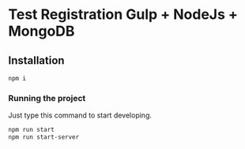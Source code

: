 # Test Registration Gulp + NodeJs + MongoDB

## Installation
```
npm i
```

### Running the project
Just type this command to start developing.
```Bash
npm run start
npm run start-server
```
